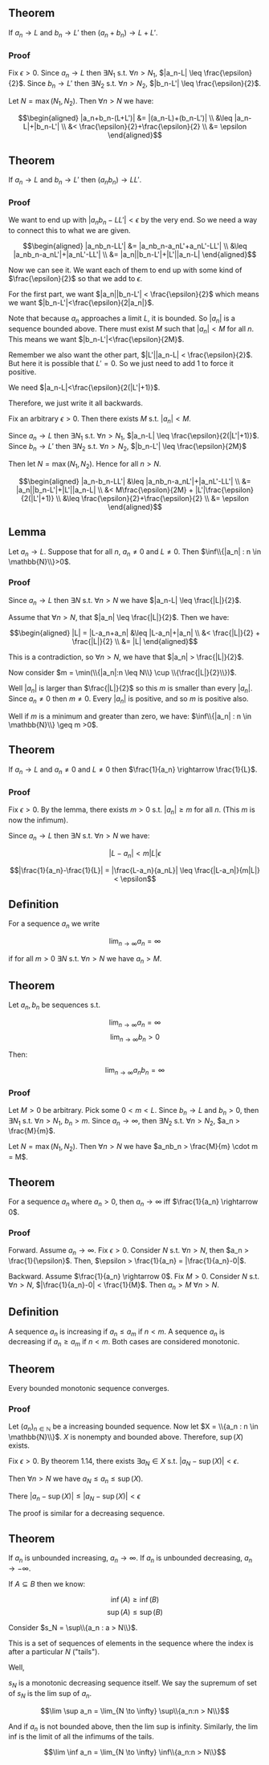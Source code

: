## Theorem

If $a_n \rightarrow L$ and $b_n \rightarrow L'$ then $(a_n+b_n) \rightarrow L+L'$. 

### Proof

Fix $\epsilon > 0$. Since $a_n \rightarrow L$ then $\exists N_1$ s.t. $\forall n > N_1$, $|a_n-L| \leq \frac{\epsilon}{2}$. Since $b_n \rightarrow L'$ then $\exists N_2$ s.t. $\forall n > N_2$, $|b_n-L'| \leq \frac{\epsilon}{2}$. 

Let $N = \max(N_1, N_2)$. Then $\forall n > N$ we have:

$$\begin{aligned}
|a_n+b_n-(L+L')| &= |(a_n-L)+(b_n-L')| \\
&\leq |a_n-L|+|b_n-L'| \\
&< \frac{\epsilon}{2}+\frac{\epsilon}{2} \\
&= \epsilon
\end{aligned}$$

## Theorem

If $a_n \rightarrow L$ and $b_n \rightarrow L'$ then $(a_nb_n) \rightarrow LL'$.

### Proof

We want to end up with $|a_nb_n-LL'|<\epsilon$ by the very end. So we need a way to connect this to what we are given. 

$$\begin{aligned}
|a_nb_n-LL'| &= |a_nb_n-a_nL'+a_nL'-LL'| \\
&\leq |a_nb_n-a_nL'|+|a_nL'-LL'| \\
&= |a_n||b_n-L'|+|L'||a_n-L|
\end{aligned}$$

Now we can see it. We want each of them to end up with some kind of $\frac{\epsilon}{2}$ so that we add to $\epsilon$. 

For the first part, we want $|a_n||b_n-L'| < \frac{\epsilon}{2}$ which means we want $|b_n-L'|<\frac{\epsilon}{2|a_n|}$. 

Note that because $a_n$ approaches a limit $L$, it is bounded. So $|a_n|$ is a sequence bounded above. There must exist $M$ such that $|a_n|<M$ for all $n$. This means we want $|b_n-L'|<\frac{\epsilon}{2M}$.

Remember we also want the other part, $|L'||a_n-L| < \frac{\epsilon}{2}$. But here it is possible that $L'=0$. So we just need to add 1 to force it positive. 

We need $|a_n-L|<\frac{\epsilon}{2(|L'|+1)}$. 

Therefore, we just write it all backwards.

Fix an arbitrary $\epsilon >0$. Then there exists $M$ s.t. $|a_n|<M$. 

Since $a_n \rightarrow L$ then $\exists N_1$ s.t. $\forall n > N_1$, $|a_n-L| \leq \frac{\epsilon}{2(|L'|+1)}$. Since $b_n \rightarrow L'$ then $\exists N_2$ s.t. $\forall n > N_2$, $|b_n-L'| \leq \frac{\epsilon}{2M}$

Then let $N = \max(N_1, N_2)$. Hence for all $n > N$. 

$$\begin{aligned}
|a_n-b_n-LL'| &\leq |a_nb_n-a_nL'|+|a_nL'-LL'| \\
&= |a_n||b_n-L'|+|L'||a_n-L| \\
&< M\frac{\epsilon}{2M} + |L'|\frac{\epsilon}{2(|L'|+1)} \\
&\leq \frac{\epsilon}{2}+\frac{\epsilon}{2} \\
&= \epsilon
\end{aligned}$$

## Lemma

Let $a_n \rightarrow L$. Suppose that for all $n$, $a_n \neq 0$ and $L \neq 0$. Then $\inf\\{|a_n| : n \in \mathbb{N}\\}>0$. 

### Proof

Since $a_n \rightarrow L$ then $\exists N$ s.t. $\forall n > N$ we have $|a_n-L| \leq \frac{|L|}{2}$. 

Assume that $\forall n >N$, that $|a_n| \leq \frac{|L|}{2}$. Then we have:

$$\begin{aligned}
|L| = |L-a_n+a_n| &\leq |L-a_n|+|a_n| \\
&< \frac{|L|}{2} + \frac{|L|}{2} \\
&= |L|
\end{aligned}$$

This is a contradiction, so $\forall n >N$, we have that $|a_n| > \frac{|L|}{2}$.

Now consider $m = \min(\\{|a_n|:n \leq N\\} \cup \\{\frac{|L|}{2}\\})$. 

Well $|a_n|$ is larger than $\frac{|L|}{2}$ so this $m$ is smaller than every $|a_n|$. Since $a_n \neq 0$ then $m \neq 0$. Every $|a_n|$ is positive, and so $m$ is positive also.

Well if $m$ is a minimum and greater than zero, we have: $\inf\\{|a_n| : n \in \mathbb{N}\\} \geq m >0$.

## Theorem

If $a_n \rightarrow L$ and $a_n \neq 0$ and $L \neq 0$ then $\frac{1}{a_n} \rightarrow \frac{1}{L}$. 

### Proof

Fix $\epsilon > 0$. By the lemma, there exists $m > 0$ s.t. $|a_n|\geq m$ for all $n$. (This $m$ is now the infimum).

Since $a_n \rightarrow L$ then $\exists N$ s.t. $\forall n > N$ we have:

$$|L-a_n| < m|L|\epsilon$$

$$|\frac{1}{a_n}-\frac{1}{L}| = |\frac{L-a_n}{a_nL}| \leq \frac{|L-a_n|}{m|L|} < \epsilon$$

## Definition

For a sequence $a_n$ we write 

$$\lim_{n \to \infty} a_n = \infty$$

if for all $m > 0$ $\exists N$ s.t. $\forall n > N$ we have $a_n > M$. 

## Theorem

Let $a_n, b_n$ be sequences s.t. 

$$\lim_{n \to \infty} a_n = \infty$$
$$\lim_{n \to \infty} b_n > 0$$

Then:

$$\lim_{n \to \infty} a_nb_n = \infty$$

### Proof

Let $M>0$ be arbitrary. Pick some $0 < m < L$. Since $b_n \rightarrow L$ and $b_n > 0$, then $\exists N_1$ s.t. $\forall n > N_1$, $b_n > m$. Since $a_n \rightarrow \infty$, then $\exists N_2$ s.t. $\forall n > N_2$, $a_n > \frac{M}{m}$. 

Let $N = \max(N_1, N_2)$. Then $\forall n > N$ we have $a_nb_n > \frac{M}{m} \cdot m = M$. 

## Theorem

For a sequence $a_n$ where $a_n > 0$, then $a_n \rightarrow \infty$ iff $\frac{1}{a_n} \rightarrow 0$. 

### Proof

Forward. Assume $a_n \rightarrow \infty$. Fix $\epsilon > 0$. Consider $N$ s.t. $\forall n>N$, then $a_n > \frac{1}{\epsilon}$. Then, $\epsilon > \frac{1}{a_n} = |\frac{1}{a_n}-0|$. 

Backward. Assume $\frac{1}{a_n} \rightarrow 0$. Fix $M>0$. Consider $N$ s.t. $\forall n > N$, $|\frac{1}{a_n}-0| < \frac{1}{M}$. Then $a_n > M$ $\forall n > N$. 

## Definition

A sequence $a_n$ is increasing if $a_n \leq a_m$ if $n < m$. A sequence $a_n$ is decreasing if $a_n \geq a_m$ if $n < m$. Both cases are considered monotonic. 

## Theorem

Every bounded monotonic sequence converges.

### Proof

Let $(a_n)_{n \in \mathbb{N}}$ be a increasing bounded sequence. Now let $X = \\{a_n : n \in \mathbb{N}\\}$. $X$ is nonempty and bounded above. Therefore, $\sup(X)$ exists. 

Fix $\epsilon > 0$. By theorem 1.14, there exists $\exists a_N \in X$ s.t. $|a_N - \sup(X)| < \epsilon$. 

Then $\forall n > N$ we have $a_N \leq a_n \leq \sup(X)$. 

There $|a_n - \sup(X)| \leq |a_N -\sup(X)| < \epsilon$

The proof is similar for a decreasing sequence. 

## Theorem

If $a_n$ is unbounded increasing, $a_n \rightarrow \infty$. If $a_n$ is unbounded decreasing, $a_n \rightarrow -\infty$. 

If $A \subseteq B$ then we know:

$$\inf(A) \geq \inf(B)$$
$$\sup(A) \leq \sup(B)$$

Consider $s_N = \sup\\{a_n : a > N\\}$. 

This is a set of sequences of elements in the sequence where the index is after a particular $N$ ("tails"). 

Well,

$s_N$ is a monotonic decreasing sequence itself. We say the supremum of set of $s_N$ is the lim sup of $a_n$. 

$$\lim \sup a_n = \lim_{N \to \infty} \sup\\{a_n:n > N\\}$$

And if $a_n$ is not bounded above, then the lim sup is infinity. Similarly, the lim inf is the limit of all the infimums of the tails.

$$\lim \inf a_n = \lim_{N \to \infty} \inf\\{a_n:n > N\\}$$




